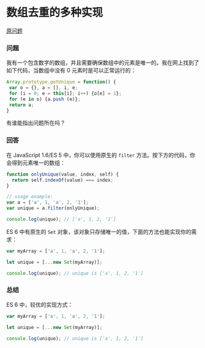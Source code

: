数组去重的多种实现
=======================

[原问题](https://stackoverflow.com/questions/1960473/get-all-unique-values-in-a-javascript-array-remove-duplicates)

### 问题

我有一个包含数字的数组，并且需要确保数组中的元素是唯一的。我在网上找到了如下代码，当数组中没有 0 元素时是可以正常运行的：

```js
Array.prototype.getUnique = function() {
 var o = {}, a = [], i, e;
 for (i = 0; e = this[i]; i++) {o[e] = 1};
 for (e in o) {a.push (e)};
 return a;
}
```

有谁能指出问题所在吗？

### 回答

在 JavaScript 1.6/ES 5 中，你可以使用原生的 `filter` 方法。按下方的代码，你会得到元素唯一的数组：

```js
function onlyUnique(value, index, self) {
  return self.indexOf(value) === index;
}

// usage example:
var a = ['a', 1, 'a', 2, '1'];
var unique = a.filter(onlyUnique);

console.log(unique); // ['a', 1, 2, '1']
```


ES 6 中有原生的 `Set` 对象，该对象只存储唯一的值，下面的方法也能实现你的需求：

```js
var myArray = ['a', 1, 'a', 2, '1'];

let unique = [...new Set(myArray)];

console.log(unique); // unique is ['a', 1, 2, '1']
```


### 总结

ES 6 中，较优的实现方式：

```js
var myArray = ['a', 1, 'a', 2, '1'];

let unique = [...new Set(myArray)];

console.log(unique); // unique is ['a', 1, 2, '1']
```